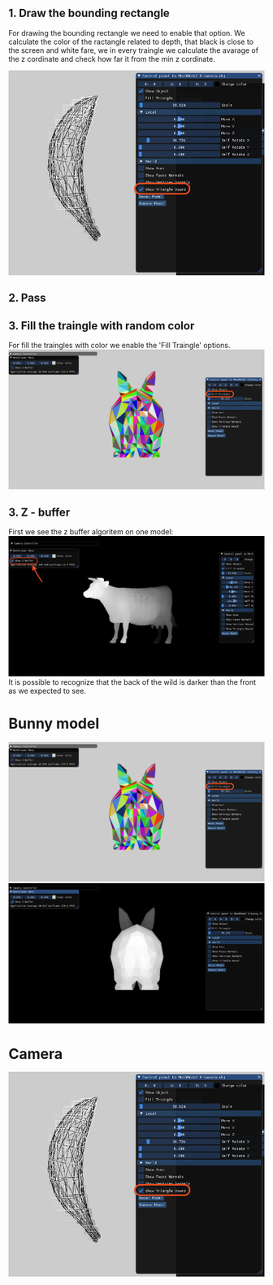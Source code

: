 ## 1. Draw the bounding rectangle
For drawing the bounding rectangle we need to enable that option.
We calculate the color of the ractangle related to depth, that black is close to the screen and white fare,
we in every traingle we calculate the avarage of the z cordinate and check how far it from the min z cordinate.

![title](images/img3.png)

## 2. Pass


## 3. Fill the traingle with random color
For fill the traingles with color we enable the 'Fill Traingle' options.
![title](images/img4.png)


## 3. Z - buffer
First we see the z buffer algoritem on one model:
![title](images/img1.png)
It is possible to recognize that the back of the wild is darker than the front as we expected to see.

# Bunny model
![title](images/img4.png)
![title](images/img5.png)

# Camera

![title](images/img3.png)


